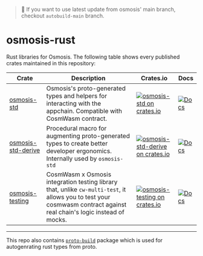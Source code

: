 > :information_desk_person: If you want to use latest update from osmosis' main branch, checkout `autobuild-main` branch.

# osmosis-rust

Rust libraries for Osmosis. The following table shows every published crates maintained in this repository:

| Crate                                             | Description                                                                                                                                                            | Crates.io                                                                                                                                 | Docs                                                                                        |
| ------------------------------------------------- | ---------------------------------------------------------------------------------------------------------------------------------------------------------------------- | ----------------------------------------------------------------------------------------------------------------------------------------- | ------------------------------------------------------------------------------------------- |
| [osmosis-std](packages/osmosis-std)               | Osmosis's proto-generated types and helpers for interacting with the appchain. Compatible with CosmWasm contract.                                                      | [![osmosis-std on crates.io](https://img.shields.io/crates/v/osmosis-std.svg)](https://crates.io/crates/osmosis-std)                      | [![Docs](https://docs.rs/osmosis-std/badge.svg)](https://docs.rs/osmosis-std)               |
| [osmosis-std-derive](packages/osmosis-std-derive) | Procedural macro for augmenting proto-generated types to create better developer ergonomics. Internally used by `osmosis-std`                                          | [![osmosis-std-derive on crates.io](https://img.shields.io/crates/v/osmosis-std-derive.svg)](https://crates.io/crates/osmosis-std-derive) | [![Docs](https://docs.rs/osmosis-std-derive/badge.svg)](https://docs.rs/osmosis-std-derive) |
| [osmosis-testing](packages/osmosis-testing)       | CosmWasm x Osmosis integration testing library that, unlike `cw-multi-test`, it allows you to test your cosmwasm contract against real chain's logic instead of mocks. | [![osmosis-testing on crates.io](https://img.shields.io/crates/v/osmosis-testing.svg)](https://crates.io/crates/osmosis-testing)          | [![Docs](https://docs.rs/osmosis-testing/badge.svg)](https://docs.rs/osmosis-testing)       |


---

This repo also contains [`proto-build`](./packages/proto-build) package which is used for autogenrating rust types from proto.
